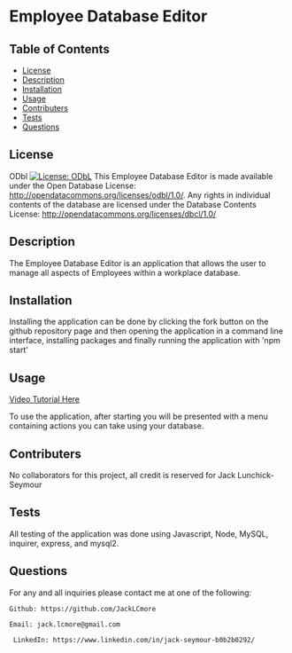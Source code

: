  # Employee Database Editor

  ## Table of Contents
  * [License](#license)
  * [Description](#description)
  * [Installation](#installation)
  * [Usage](#usage)
  * [Contributers](#contributers)
  * [Tests](#tests)
  * [Questions](#questions)
  

  ## License
    
  ODbl
  [![License: ODbL](https://img.shields.io/badge/License-ODbL-brightgreen.svg)](https://opendatacommons.org/licenses/odbl/)
  This Employee Database Editor is made available under the Open Database License: http://opendatacommons.org/licenses/odbl/1.0/. Any rights in individual contents of the database are licensed under the Database Contents License: http://opendatacommons.org/licenses/dbcl/1.0/

    
  ## Description
    
  The Employee Database Editor is an application that allows the user to manage all aspects of Employees within a workplace database.
    
  ## Installation
    
  Installing the application can be done by clicking the fork button on the github repository page and then opening the application in a command line interface, installing packages and finally running the application with 'npm start'
    
  ## Usage
    
  [Video Tutorial Here](https://youtu.be/wFSjWwXSiZk)

  To use the application, after starting you will be presented with a menu containing actions you can take using your database.
    
  ## Contributers
    
  No collaborators for this project, all credit is reserved for Jack Lunchick-Seymour
    
  ## Tests
    
  All testing of the application was done using Javascript, Node, MySQL, inquirer, express, and mysql2.
    
  ## Questions
  
  For any and all inquiries please contact me at one of the following:
    
    Github: https://github.com/JackLCmore

    Email: jack.lcmore@gmail.com

     LinkedIn: https://www.linkedin.com/in/jack-seymour-b0b2b0292/

